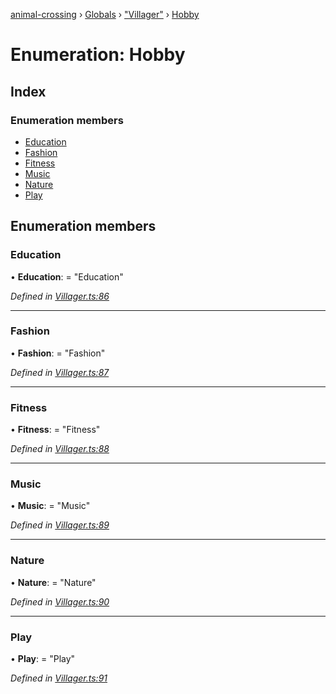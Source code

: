[animal-crossing](../README.md) › [Globals](../globals.md) › ["Villager"](../modules/_villager_.md) › [Hobby](_villager_.hobby.md)

# Enumeration: Hobby

## Index

### Enumeration members

* [Education](_villager_.hobby.md#education)
* [Fashion](_villager_.hobby.md#fashion)
* [Fitness](_villager_.hobby.md#fitness)
* [Music](_villager_.hobby.md#music)
* [Nature](_villager_.hobby.md#nature)
* [Play](_villager_.hobby.md#play)

## Enumeration members

###  Education

• **Education**: = "Education"

*Defined in [Villager.ts:86](https://github.com/Norviah/animal-crossing/blob/fc7c924/module/types/Villager.ts#L86)*

___

###  Fashion

• **Fashion**: = "Fashion"

*Defined in [Villager.ts:87](https://github.com/Norviah/animal-crossing/blob/fc7c924/module/types/Villager.ts#L87)*

___

###  Fitness

• **Fitness**: = "Fitness"

*Defined in [Villager.ts:88](https://github.com/Norviah/animal-crossing/blob/fc7c924/module/types/Villager.ts#L88)*

___

###  Music

• **Music**: = "Music"

*Defined in [Villager.ts:89](https://github.com/Norviah/animal-crossing/blob/fc7c924/module/types/Villager.ts#L89)*

___

###  Nature

• **Nature**: = "Nature"

*Defined in [Villager.ts:90](https://github.com/Norviah/animal-crossing/blob/fc7c924/module/types/Villager.ts#L90)*

___

###  Play

• **Play**: = "Play"

*Defined in [Villager.ts:91](https://github.com/Norviah/animal-crossing/blob/fc7c924/module/types/Villager.ts#L91)*
